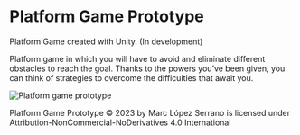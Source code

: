 # Platform Game Prototype
 Platform Game created with Unity. (In development)

 Platform game in which you will have to avoid and eliminate different obstacles to reach the goal.
 Thanks to the powers you’ve been given, you can think of strategies to overcome the difficulties that await you.


![Platform game prototype](https://github.com/MarcLopezS/Platform-Game-Prototype/assets/88272783/e07d7cb6-2a84-45fd-b617-b9380e3a7f29)



 Platform Game Prototype © 2023 by Marc López Serrano is licensed under Attribution-NonCommercial-NoDerivatives 4.0 International

